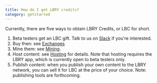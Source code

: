 ```yaml
---
title: How do I get LBRY credits?
category: getstarted
---
```


Currently, there are five ways to obtain LBRY Credits, or LBC for short.

1. Beta testers get an LBC gift. Talk to us on [Slack](https://slack.lbry.io/) if
   you're interested.
1. Buy then: see [Exchanges](/faq/exchanges)
1. Mine them: see [Mining](/faq/mining-credits).
1. Host content: see [Hosting](/faq/host-content) for details. Note that
   hosting requires the LBRY app, which is currently open to beta testers only.
1. Publish content: when you publish your own content to the LBRY network, you can sell it for LBC at the price of your choice. Note: publishing tools are forthcoming.
